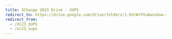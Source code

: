 ```yaml
---
title: XChange 2023 Drive - XUPS
redirect_to: https://drive.google.com/drive/folders/1-O3rWrFVuAwvvGuw-3C6WEL1cAoibkzi?usp=share_link
redirect_from: 
  - /XC23_XUPS
  - /xc23_xups
---
```

